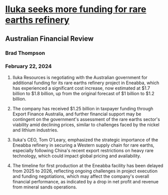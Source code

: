 # [Iluka seeks more funding for rare earths refinery](https://advance.lexis.com/api/document?collection=news&id=urn:contentItem:6BDD-5MX1-F0J6-J02N-00000-00&context=1519360)
## Australian Financial Review
### Brad Thompson
### February 22, 2024

1. Iluka Resources is negotiating with the Australian government for additional funding for its rare earths refinery project in Eneabba, which has experienced a significant cost increase, now estimated at $1.7 billion to $1.8 billion, up from the original forecast of $1 billion to $1.2 billion.

2. The company has received $1.25 billion in taxpayer funding through Export Finance Australia, and further financial support may be contingent on the government's assessment of the rare earths sector's viability amid declining prices, similar to challenges faced by the nickel and lithium industries.

3. Iluka's CEO, Tom O'Leary, emphasized the strategic importance of the Eneabba refinery in securing a Western supply chain for rare earths, especially following China's recent export restrictions on heavy rare technology, which could impact global pricing and availability.

4. The timeline for first production at the Eneabba facility has been delayed from 2025 to 2026, reflecting ongoing challenges in project execution and funding negotiations, which may affect the company's overall financial performance, as indicated by a drop in net profit and revenue from mineral sands operations.